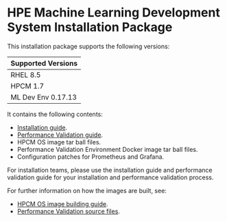 # HPE Machine Learning Development System Installation Package

This installation package supports the following versions:

| Supported Versions |
|--------------------|
| RHEL 8.5           |
| HPCM 1.7           |
| ML Dev Env 0.17.13 |

It contains the following contents:

- [Installation guide](hpe-mlds-installation-guide.md).
- [Performance Validation guide](hpe-mlds-performance-validation.md).
- HPCM OS image tar ball files.
- Performance Validation Environment Docker image tar ball files.
- Configuration patches for Prometheus and Grafana.

For installation teams, please use the installation guide and performance validation guide for your installation and performance validation process.

For further information on how the images are built, see:

- [HPCM OS image building guide](hpe-mlds-build-hpcm-os-image.md).
- [Performance Validation source files](https://github.com/determined-ai/install-validation).